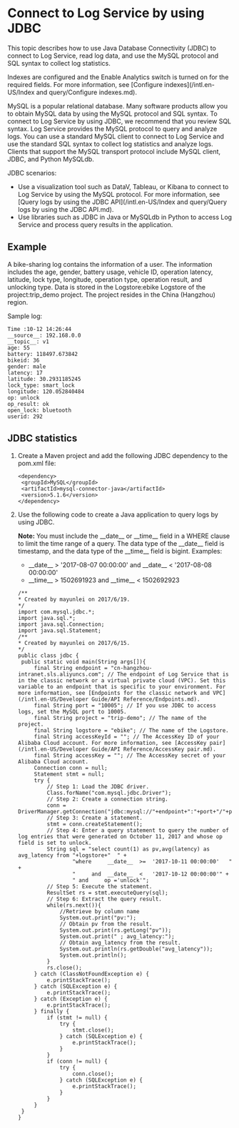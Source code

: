 # Connect to Log Service by using JDBC

This topic describes how to use Java Database Connectivity \(JDBC\) to connect to Log Service, read log data, and use the MySQL protocol and SQL syntax to collect log statistics.

Indexes are configured and the Enable Analytics switch is turned on for the required fields. For more information, see [Configure indexes](/intl.en-US/Index and query/Configure indexes.md).

MySQL is a popular relational database. Many software products allow you to obtain MySQL data by using the MySQL protocol and SQL syntax. To connect to Log Service by using JDBC, we recommend that you review SQL syntax. Log Service provides the MySQL protocol to query and analyze logs. You can use a standard MySQL client to connect to Log Service and use the standard SQL syntax to collect log statistics and analyze logs. Clients that support the MySQL transport protocol include MySQL client, JDBC, and Python MySQLdb.

JDBC scenarios:

-   Use a visualization tool such as DataV, Tableau, or Kibana to connect to Log Service by using the MySQL protocol. For more information, see [Query logs by using the JDBC API](/intl.en-US/Index and query/Query logs by using the JDBC API.md).
-   Use libraries such as JDBC in Java or MySQLdb in Python to access Log Service and process query results in the application.

## Example

A bike-sharing log contains the information of a user. The information includes the age, gender, battery usage, vehicle ID, operation latency, latitude, lock type, longitude, operation type, operation result, and unlocking type. Data is stored in the Logstore:ebike Logstore of the project:trip\_demo project. The project resides in the China \(Hangzhou\) region.

Sample log:

```
Time :10-12 14:26:44
__source__: 192.168.0.0
__topic__: v1 
age: 55 
battery: 118497.673842 
bikeid: 36 
gender: male 
latency: 17 
latitude: 30.2931185245 
lock_type: smart_lock 
longitude: 120.052840484 
op: unlock 
op_result: ok 
open_lock: bluetooth 
userid: 292
```

## JDBC statistics

1.  Create a Maven project and add the following JDBC dependency to the pom.xml file:

    ```
    <dependency>
     <groupId>MySQL</groupId>
     <artifactId>mysql-connector-java</artifactId>
     <version>5.1.6</version>
    </dependency>
    ```

2.  Use the following code to create a Java application to query logs by using JDBC.

    **Note:** You must include the \_\_date\_\_ or \_\_time\_\_ field in a WHERE clause to limit the time range of a query. The data type of the \_\_date\_\_ field is timestamp, and the data type of the \_\_time\_\_ field is bigint. Examples:

    -   \_\_date\_\_ \> '2017-08-07 00:00:00' and \_\_date\_\_ < '2017-08-08 00:00:00'
    -   \_\_time\_\_ \> 1502691923 and \_\_time\_\_ < 1502692923
    ```
    /**
    * Created by mayunlei on 2017/6/19.
    */
    import com.mysql.jdbc.*;
    import java.sql.*;
    import java.sql.Connection;
    import java.sql.Statement;
    /**
    * Created by mayunlei on 2017/6/15.
    */
    public class jdbc {
     public static void main(String args[]){
         final String endpoint = "cn-hangzhou-intranet.sls.aliyuncs.com"; // The endpoint of Log Service that is in the classic network or a virtual private cloud (VPC). Set this variable to an endpoint that is specific to your environment. For more information, see [Endpoints for the classic network and VPC](/intl.en-US/Developer Guide/API Reference/Endpoints.md). 
         final String port = "10005"; // If you use JDBC to access logs, set the MySQL port to 10005. 
         final String project = "trip-demo"; // The name of the project. 
         final String logstore = "ebike"; // The name of the Logstore. 
         final String accessKeyId = ""; // The AccessKey ID of your Alibaba Cloud account. For more information, see [AccessKey pair](/intl.en-US/Developer Guide/API Reference/AccessKey pair.md). 
         final String accessKey = ""; // The AccessKey secret of your Alibaba Cloud account. 
         Connection conn = null;
         Statement stmt = null;
         try {
             // Step 1: Load the JDBC driver. 
             Class.forName("com.mysql.jdbc.Driver");
             // Step 2: Create a connection string. 
             conn = DriverManager.getConnection("jdbc:mysql://"+endpoint+":"+port+"/"+project,accessKeyId,accessKey);
             // Step 3: Create a statement. 
             stmt = conn.createStatement();
             // Step 4: Enter a query statement to query the number of log entries that were generated on October 11, 2017 and whose op field is set to unlock. 
             String sql = "select count(1) as pv,avg(latency) as avg_latency from "+logstore+"  " +
                     "where     __date__  >=  '2017-10-11 00:00:00'   " +
                     "     and  __date__  <   '2017-10-12 00:00:00'" +
                     " and     op ='unlock'";
             // Step 5: Execute the statement. 
             ResultSet rs = stmt.executeQuery(sql);
             // Step 6: Extract the query result. 
             while(rs.next()){
                 //Retrieve by column name
                 System.out.print("pv:");
                 // Obtain pv from the result. 
                 System.out.print(rs.getLong("pv"));
                 System.out.print(" ; avg_latency:");
                 // Obtain avg_latency from the result. 
                 System.out.println(rs.getDouble("avg_latency"));
                 System.out.println();
             }
             rs.close();
         } catch (ClassNotFoundException e) {
             e.printStackTrace();
         } catch (SQLException e) {
             e.printStackTrace();
         } catch (Exception e) {
             e.printStackTrace();
         } finally {
             if (stmt != null) {
                 try {
                     stmt.close();
                 } catch (SQLException e) {
                     e.printStackTrace();
                 }
             }
             if (conn != null) {
                 try {
                     conn.close();
                 } catch (SQLException e) {
                     e.printStackTrace();
                 }
             }
         }
     }
    }
    ```


